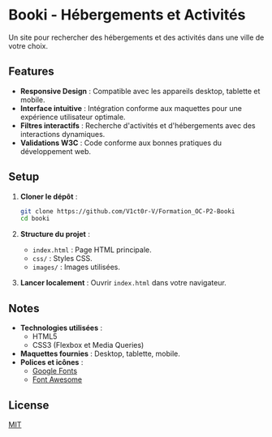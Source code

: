 # Booki - Hébergements et Activités

Un site pour rechercher des hébergements et des activités dans une ville de votre choix.

## Features

- **Responsive Design** : Compatible avec les appareils desktop, tablette et mobile.
- **Interface intuitive** : Intégration conforme aux maquettes pour une expérience utilisateur optimale.
- **Filtres interactifs** : Recherche d'activités et d'hébergements avec des interactions dynamiques.
- **Validations W3C** : Code conforme aux bonnes pratiques du développement web.

## Setup

1. **Cloner le dépôt** :

   ```bash
   git clone https://github.com/V1ct0r-V/Formation_OC-P2-Booki
   cd booki
   ```

2. **Structure du projet** :

   - `index.html` : Page HTML principale.
   - `css/` : Styles CSS.
   - `images/` : Images utilisées.

3. **Lancer localement** :
   Ouvrir `index.html` dans votre navigateur.

## Notes

- **Technologies utilisées** :
  - HTML5
  - CSS3 (Flexbox et Media Queries)
- **Maquettes fournies** : Desktop, tablette, mobile.
- **Polices et icônes** :
  - [Google Fonts](https://fonts.google.com)
  - [Font Awesome](https://fontawesome.com)

## License

[MIT](https://opensource.org/licenses/MIT)
